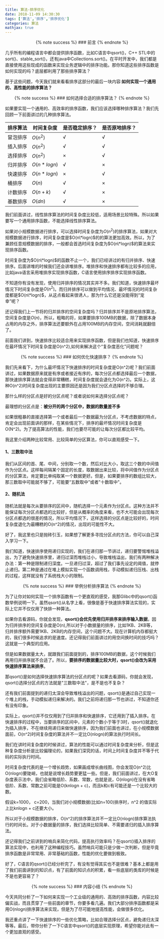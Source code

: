 ```yaml
---
title: 算法-排序优化
date: 2018-11-09 14:30:30
tags: ['算法','排序','排序优化']
categories: 算法
mathjax: true
---
```


<div style="text-align: center;">
{% note success %} 
### 前言
{% endnote %}
</div>

几乎所有的编程语言中都会提供排序函数，比如C语言中qsort()，C++ STL中的sort()、stable_sort()，还有java中Collections.sort()。在平时开发中，我们都是直接使用这些现成的函数来实现业务逻辑中的排序功能。那你知道这些排序函数是如何实现的吗？底层都利用了那些排序算法？

基于这些问题，今天我们就来看看排序这部分的最后一块内容:**如何实现一个通用的、高性能的排序算法？**

<div style="text-align: center;">
{% note success %} 
### 如何选择合适的排序算法？
{% endnote %}
</div>

如果要实现一个通用的、高效率的排序函数，我们应该选择哪种排序算法？我们先回顾一下前面讲过的几种排序算法。

| 排序算法 | 时间复杂度  | 是否稳定排序？ | 是否原地排序？|
|---------|-------------|---------------|--------------|
| 冒泡排序 | $O(n^2)$    | √             | √            |
| 插入排序 | $O(n^2)$    | √             | √            |
| 选择排序 | $O(n^2)$    | ×             | √            |
| 归并排序 | $O(n*logn)$ | √             | ×            |
| 快速排序 | $O(n*logn)$ | ×             | √            |
| 桶排序   | $O(n)$      | √             | ×            |
| 计数排序 | $O(n+k)$    | √             | ×            |
| 基数排序 | $O(dn)$     | √             | ×            |


我们前面讲过，线性排序算法的时间复杂度比较低，适用场景比较特殊。所以如果要写一个通用排序函数，不能选择线性排序算法。

如果对小规模数据进行排序，可以选择时间复杂度为$O(n^2)$的排序算法，如果对大规模数据进行排序，时间复杂度是$O(n\*logn)$的的算法更加高效。所以，为了兼顾任意规模数据的排序，一般都会首选时间复杂度为$O(n\*logn)$的算法来实现排序函数。

时间复杂度为$O(n\*logn)$的函数不止一个，我们已经讲过的有归并排序、快速排序。后面讲堆的时候我们还会讲堆排序。堆排序和快速排序都有比较多的应用，比如java语言采用堆排序实现排序函数，C语言使用排序排序实现排序函数。

不知道你有没有发现，使用归并排序的情况其实并不多。我们知道，快速排序最坏情况下时间复杂度是$O(n^2)$。而归并排序可以做到平均情况、最坏情况的时间复杂度都是$O(n\*logn)$，从这点看起来很诱人，那为什么它还是没能得到“宠幸”呢？

还记得我们上一节将的归并排序的空间复杂度吗？归并排序并不是原地排序算法，空间复杂度是$O(n)$，所以，粗略的将，如果要排序100MB的数据，除了数据本身占用的内存之外，排序算法还要额外在占用100MB的内存空间，空间消耗就翻倍了。

前面我们讲到，快速排序比较适合用来实现排序函数，但是我们也知道，快速排序在最坏情况下时间复杂度是O(n^2),如何来解决这个“复杂度恶化”问题呢？

<div style="text-align: center;">
{% note success %} 
### 如何优化快速排序？
{% endnote %}
</div>

我们先来看下，为什么最坏情况下快速排序的时间复杂度是O(n^2)呢？我们前面讲过，如果数据原来就是有序或者接近有序的，每次分区点都选择最后一个数据，那快速排序算法就会变得非常糟糕，时间复杂度就会退化为O(n^2)。实际上，这种O(n^2)时间复杂度出现的主要原因还是因为我们分区点选择的不够合理。

那什么样的分区点是好的分区点呢？或者说如何来选择分区点呢？

最理想的分区点是：**被分开的两个分区中，数据的数量差不多**

如果很粗暴的直接选择第一个或者最后一个数据最为分区点，不考虑数据的特点，肯定会出现前面讲的那样，在某些情况下，排序的最坏情况时间复杂度是O(N^2)。为了提高算法的性能，我们也要尽可能的让每次分区都比较平均。

我这里介绍两种比较常用、比较简单的分区算法，你可以直观感受一下。

#### 1、三数取中法

我们从区间的首、尾、中间，分别取一个数，然后对比大小，取这三个数的中间值作为分区点。这样每间隔某个固定的长度，取数据出来比较，将中间值作为分区点的分区算法，肯定要比单纯取某一个数据更好。但是，如果要排序的数组比较大，那三数取中可能就不够了，可能要“五数取中”或者"十数取中"。

#### 2、随机法

随机法就是每次从要排序的区间中，随机选择一个元素作为分区点。这种方法并不能保证每次分区点都选的比较好，但是从概率的角度来看，也不大可能会出现每次分区点都选的很差的情况，所以平均情况下，这样选择的分区点是比较好的，时间复杂度退化为最糟糕的O(n^2)的情况，出现的可能性不大。

好了，我这里也只是抛砖引玉，如果想了解更多寻找分区点的方法，你可以自己深入学习一下。

我们知道，快速排序使用递归实现的，我们在递归那一节讲过，递归要警惕堆栈溢出，为了避免快速排序里，递归过深而堆栈过小，导致堆栈溢出，我们有两种解决办法：第一种是限制递归深度。一旦递归过深，超过了我们事先设定的阈值，就停止递归。第二种是通过在堆上模拟实现一个函数调用栈，手动模拟递归压栈、出栈的过程，这样就没有了系统栈大小的限制。

<div style="text-align: center;">
{% note success %} 
### 举例分析排序算法
{% endnote %}
</div>

为了让你对如何实现一个排序函数有一个更直观的感受，我那Glibc中的qsort()函数举例说明一下。虽然qsort()从名字上看，很像是基于快速排序算法实现的，实际上它并不仅仅用了快排一种算法。

如果你去看源码，你就会发现，**qsort()会优先使用归并排序来排序输入数据**，因为归并排序的空间复杂度是O(n),所以对于小数据量的排序，比如1KB、2KB等，归并排序额外需要1KB、2KB的内存空间，这个问题不大。现在计算机内存都挺大的，我们很多时候追求的是速度。还记得我们前面讲过的用空间换时间的技巧吗？这就是一个典型的应用。

但是如果数据量太大，就跟我们前面提到的，排序100MB的数据，这个时候我们再用归并排序就不合适了。所以，**要排序的数据量比较大时，qsort()会改为采用快速排序算法来排序**。

那qsort()是如何选择快速排序算法的分区点的呢？如果去看源码，你就会发现，qsort()选择分区点的方法就是"三数取中法"，是不是也不复杂？

还有我们前面提到的递归太深会导致堆栈溢出的问题，qsort()是通过自己实现一个堆上的栈，手动模拟递归来解决的。我们之前将递归那一节也讲过，不知道你还有没有印象。

实际上，qsort()并不仅仅用到了归并排序和快速排序，它还用到了插入排序。在快速排序的过程中，当要排序的区间中，元素的个数小于等于3时，qsort()就退化为插入排序，不在继续用递归来做快速排序，因为我们前面也讲过，在小规模数据面前，O(n^2)时间复杂度的算法并不一定比O(nlogn)的算法执行时间长。

我们在讲时间复杂度的时候讲过，算法的性能可以通过时间复杂度来分析，但是这种复杂度分析是比较偏理论的，如果我们深究的话，时间上时间复杂度并不等于代码的实际执行时间。

时间复杂度代表的是一个增长趋势，如果画成增长曲线图，你会发现O(n^2)比O(nlogn)要陡峭，也就是说增长趋势要更猛一些。但是，我们前面讲过，在大O复杂度表示法中，我们会省略低阶、系数、常数，也就是说，O(nlogn)在没有省略低阶、系数、常数之前可能是O(knlogn + c)，而且k和c有可能还是一个比较大的数。

假设k=1000， c=200，当我们对小规模数据(比如n=100)排序时，n^2 的值实际上比knlogn + c还要大小。

所以对于小规模数据的排序，O(n^2)的排序算法并不一定比O(nlogn)排序算法执行的时间长。对于小数据量的排序，我们选择比较简单、不需要递归的插入排序算法。

还记得我们之前讲到的哨兵来简化代码，提高执行效率吗？在qsort()插入排序的算法实现中，也利用了这种编程技巧。虽然哨兵可能只是少做一次判断，但是毕竟排序函数是非常常用、非常基础的函数，性能的优化要做到极致。

好了，C语言的qsort()已经分析完了，有没有觉得其实也不是很难？基本上都是用了我们前面讲到的知识点，有了前面的知识点的积累，看一些底层的类库的时候是不是也更容易了？

<div style="text-align: center;">
{% note success %} 
### 内容小结
{% endnote %}
</div>

今天共同分析了一下如何来实现一个工业级的通用的、高效的排序函数，内容比较偏实战，而且贯穿了一些前面的章节，你要多看几遍。我们大部分排序函数都是采用O(nlogn)排序算法来实现，但是为了尽可能地提高性能，会做很多优化。

我还重点讲了一下快速排序的一些优化策略，比如合理选择分区点，避免递归太深等等。最后，带你分析了一下C语言中qsort()的底层实现原理，希望你能对此有一个更加直观的感受。




<script async src="//pagead2.googlesyndication.com/pagead/js/adsbygoogle.js"></script>
<!-- 信息流广告 -->
<ins class="adsbygoogle"
     style="display:block"
     data-ad-client="ca-pub-4127326375481893"
     data-ad-slot="9105526840"
     data-ad-format="auto"
     data-full-width-responsive="true"></ins>
<script>
(adsbygoogle = window.adsbygoogle || []).push({});
</script>